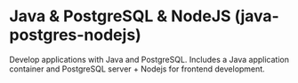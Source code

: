 
# Java & PostgreSQL & NodeJS (java-postgres-nodejs)

Develop applications with Java and PostgreSQL. Includes a Java application container and PostgreSQL server + Nodejs for frontend development.